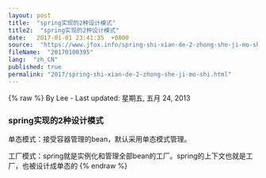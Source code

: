 ```yaml
---
layout: post
title:  "spring实现的2种设计模式"
title2:  "spring实现的2种设计模式"
date:   2017-01-01 23:41:35  +0800
source:  "https://www.jfox.info/spring-shi-xian-de-2-zhong-she-ji-mo-shi.html"
fileName:  "20170100395"
lang:  "zh_CN"
published: true
permalink: "2017/spring-shi-xian-de-2-zhong-she-ji-mo-shi.html"
---
```

{% raw %}
By Lee - Last updated: 星期五, 五月 24, 2013

### **spring实现的2种设计模式**

单态模式：接受容器管理的bean，默认采用单态模式管理。

工厂模式：spring就是实例化和管理全部bean的工厂。spring的上下文也就是工厂，也被设计成单态的
{% endraw %}